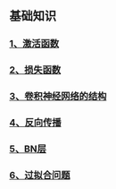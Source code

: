 ## 基础知识
### [1、激活函数](1、激活函数)
### [2、损失函数](2、损失函数)
### [3、卷积神经网络的结构](3、卷积神经网络的结构)
### [4、反向传播](4、反向传播)
### [5、BN层](5、BN层)
### [6、过拟合问题](6、过拟合问题)
